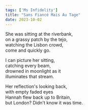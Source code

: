 ```yaml
---
tags: ['Ms Infidelity']
title: "Sans Fiancé Mais Au Tage"
date: 2023-10-02
---
```


She was sitting at the riverbank,  
on a grassy patch by the tejo,  
watching the Lisbon crowd,  
come and quickly go.

I can picture her sitting,  
catching every beam,  
drowned in moonlight as it  
illuminates that stream.

Her reflection's looking back,  
with empty faded eyes  
Hannah flew back up to Britain,  
but London? Didn't know it was time.
